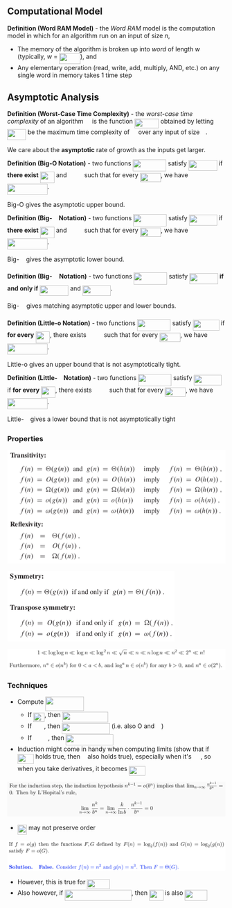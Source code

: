 ## Computational Model

**Definition (Word RAM Model)** - the *Word RAM* model is the computation model in which for an algorithm run on an input of size *n*,

- The memory of the algorithm is broken up into *word* of length *w* (typically, *w* = <img src="/tex/6cc1155582330ef46206a2a7064783e5.svg?invert_in_darkmode&sanitize=true" align=middle width=48.451355699999986pt height=24.65753399999998pt/>), and
- Any elementary operation (read, write, add, multiply, AND, etc.) on any single word in memory takes 1 time step

## Asymptotic Analysis

**Definition (Worst-Case Time Complexity)** - the *worst-case time complexity* of an algorithm <img src="/tex/53d147e7f3fe6e47ee05b88b166bd3f6.svg?invert_in_darkmode&sanitize=true" align=middle width=12.32879834999999pt height=22.465723500000017pt/> is the function <img src="/tex/e3bfae2e8edbd0e152bfabc594408856.svg?invert_in_darkmode&sanitize=true" align=middle width=55.93048724999999pt height=22.465723500000017pt/> obtained by letting <img src="/tex/bb6d2b867b8c52df53b065e8af5f8f24.svg?invert_in_darkmode&sanitize=true" align=middle width=42.96630359999999pt height=24.65753399999998pt/> be the maximum time complexity of <img src="/tex/53d147e7f3fe6e47ee05b88b166bd3f6.svg?invert_in_darkmode&sanitize=true" align=middle width=12.32879834999999pt height=22.465723500000017pt/> over any input of size <img src="/tex/55a049b8f161ae7cfeb0197d75aff967.svg?invert_in_darkmode&sanitize=true" align=middle width=9.86687624999999pt height=14.15524440000002pt/>.

We care about the **asymptotic** rate of growth as the inputs get larger.

**Definition (Big-O Notation)** - two functions <img src="/tex/6a169b25f34099963b540687ac3b8099.svg?invert_in_darkmode&sanitize=true" align=middle width=77.08347074999999pt height=27.705869399999983pt/> satisfy <img src="/tex/479c556e575352c056cf0dffe5f6c60b.svg?invert_in_darkmode&sanitize=true" align=middle width=65.94625949999998pt height=24.65753399999998pt/> if **there exist** <img src="/tex/03d7460c644e1cc4a5d517935eabb009.svg?invert_in_darkmode&sanitize=true" align=middle width=32.73021674999999pt height=26.17730939999998pt/> and <img src="/tex/f70e5e79cf3bd2b74cda3e84349d4352.svg?invert_in_darkmode&sanitize=true" align=middle width=32.70241424999999pt height=17.723762100000005pt/> such that for every <img src="/tex/c4ecbc7ceca0db57604d584691ddce48.svg?invert_in_darkmode&sanitize=true" align=middle width=48.13998584999999pt height=20.908638300000003pt/>, we have <img src="/tex/f81d90c107511fe957afbe36cbb4ddd4.svg?invert_in_darkmode&sanitize=true" align=middle width=92.58382484999998pt height=24.65753399999998pt/>.

Big-O gives the asymptotic upper bound.

**Definition (Big-<img src="/tex/9432d83304c1eb0dcb05f092d30a767f.svg?invert_in_darkmode&sanitize=true" align=middle width=11.87217899999999pt height=22.465723500000017pt/> Notation)** - two functions <img src="/tex/6a169b25f34099963b540687ac3b8099.svg?invert_in_darkmode&sanitize=true" align=middle width=77.08347074999999pt height=27.705869399999983pt/> satisfy <img src="/tex/a4d1070e1a63094841feb697a19008cd.svg?invert_in_darkmode&sanitize=true" align=middle width=64.82301374999999pt height=24.65753399999998pt/> if **there exist** <img src="/tex/03d7460c644e1cc4a5d517935eabb009.svg?invert_in_darkmode&sanitize=true" align=middle width=32.73021674999999pt height=26.17730939999998pt/> and <img src="/tex/f70e5e79cf3bd2b74cda3e84349d4352.svg?invert_in_darkmode&sanitize=true" align=middle width=32.70241424999999pt height=17.723762100000005pt/> such that for every <img src="/tex/c4ecbc7ceca0db57604d584691ddce48.svg?invert_in_darkmode&sanitize=true" align=middle width=48.13998584999999pt height=20.908638300000003pt/>, we have <img src="/tex/508c5be010fe585c9a5138a742b8a14b.svg?invert_in_darkmode&sanitize=true" align=middle width=92.58382484999998pt height=24.65753399999998pt/>.

Big-<img src="/tex/9432d83304c1eb0dcb05f092d30a767f.svg?invert_in_darkmode&sanitize=true" align=middle width=11.87217899999999pt height=22.465723500000017pt/> gives the asymptotic lower bound.

**Definition (Big-<img src="/tex/b35e24d8a08c0ab01195f2ad2a78fab7.svg?invert_in_darkmode&sanitize=true" align=middle width=12.785434199999989pt height=22.465723500000017pt/> Notation)** - two functions <img src="/tex/6a169b25f34099963b540687ac3b8099.svg?invert_in_darkmode&sanitize=true" align=middle width=77.08347074999999pt height=27.705869399999983pt/> satisfy <img src="/tex/5e4bf2ec16ac611c17bfa49f5a091723.svg?invert_in_darkmode&sanitize=true" align=middle width=65.73626729999998pt height=24.65753399999998pt/> **if and only if** <img src="/tex/479c556e575352c056cf0dffe5f6c60b.svg?invert_in_darkmode&sanitize=true" align=middle width=65.94625949999998pt height=24.65753399999998pt/> and <img src="/tex/a4d1070e1a63094841feb697a19008cd.svg?invert_in_darkmode&sanitize=true" align=middle width=64.82301374999999pt height=24.65753399999998pt/>.

Big-<img src="/tex/b35e24d8a08c0ab01195f2ad2a78fab7.svg?invert_in_darkmode&sanitize=true" align=middle width=12.785434199999989pt height=22.465723500000017pt/> gives matching asymptotic upper and lower bounds.

**Definition (Little-o Notation)** - two functions <img src="/tex/6a169b25f34099963b540687ac3b8099.svg?invert_in_darkmode&sanitize=true" align=middle width=77.08347074999999pt height=27.705869399999983pt/> satisfy <img src="/tex/c707c0d6e2b771bc35d80f7f8c93128b.svg?invert_in_darkmode&sanitize=true" align=middle width=60.91888604999999pt height=24.65753399999998pt/> if **for every** <img src="/tex/03d7460c644e1cc4a5d517935eabb009.svg?invert_in_darkmode&sanitize=true" align=middle width=32.73021674999999pt height=26.17730939999998pt/>, there exists <img src="/tex/f70e5e79cf3bd2b74cda3e84349d4352.svg?invert_in_darkmode&sanitize=true" align=middle width=32.70241424999999pt height=17.723762100000005pt/> such that for every <img src="/tex/c4ecbc7ceca0db57604d584691ddce48.svg?invert_in_darkmode&sanitize=true" align=middle width=48.13998584999999pt height=20.908638300000003pt/>, we have <img src="/tex/8ff203308fbf751194bfa47bf5b016a2.svg?invert_in_darkmode&sanitize=true" align=middle width=92.58382484999998pt height=24.65753399999998pt/>.

Little-o gives an upper bound that is not asymptotically tight.

**Definition (Little-<img src="/tex/ae4fb5973f393577570881fc24fc2054.svg?invert_in_darkmode&sanitize=true" align=middle width=10.82192594999999pt height=14.15524440000002pt/> Notation)** - two functions <img src="/tex/6a169b25f34099963b540687ac3b8099.svg?invert_in_darkmode&sanitize=true" align=middle width=77.08347074999999pt height=27.705869399999983pt/> satisfy <img src="/tex/2f3d2ca3f99772b04ca35be9e9794afb.svg?invert_in_darkmode&sanitize=true" align=middle width=63.77274089999998pt height=24.65753399999998pt/> if **for every** <img src="/tex/03d7460c644e1cc4a5d517935eabb009.svg?invert_in_darkmode&sanitize=true" align=middle width=32.73021674999999pt height=26.17730939999998pt/>, there exists <img src="/tex/f70e5e79cf3bd2b74cda3e84349d4352.svg?invert_in_darkmode&sanitize=true" align=middle width=32.70241424999999pt height=17.723762100000005pt/> such that for every <img src="/tex/c4ecbc7ceca0db57604d584691ddce48.svg?invert_in_darkmode&sanitize=true" align=middle width=48.13998584999999pt height=20.908638300000003pt/>, we have <img src="/tex/00f0a0df44ba166dff243fcf6a9123cb.svg?invert_in_darkmode&sanitize=true" align=middle width=92.58382484999998pt height=24.65753399999998pt/>.

Little-<img src="/tex/ae4fb5973f393577570881fc24fc2054.svg?invert_in_darkmode&sanitize=true" align=middle width=10.82192594999999pt height=14.15524440000002pt/> gives a lower bound that is not asymptotically tight

### Properties

![image-20191010142402298](pics/image-20191010142402298.png)

![image-20191010142413301](pics/image-20191010142413301.png)

![image-20191010143729154](pics/image-20191010143729154.png)

### Techniques

- Compute <img src="/tex/cce16aa01605a0b030eae0cae390ada6.svg?invert_in_darkmode&sanitize=true" align=middle width=88.80135164999999pt height=33.20539859999999pt/>
  - If <img src="/tex/bb0cb7aa9f90d9fd13946da9ffa97ed2.svg?invert_in_darkmode&sanitize=true" align=middle width=25.570741349999988pt height=21.18721440000001pt/>, then <img src="/tex/21db83ff0f44cbae21a4fb10ddace084.svg?invert_in_darkmode&sanitize=true" align=middle width=106.2235053pt height=24.65753399999998pt/>
  - If <img src="/tex/625d4fa396610bfe1065de91733909dd.svg?invert_in_darkmode&sanitize=true" align=middle width=24.46533704999999pt height=14.15524440000002pt/>, then <img src="/tex/1fbce93542e8f17dc1d3a148dde2a325.svg?invert_in_darkmode&sanitize=true" align=middle width=111.04088819999998pt height=24.65753399999998pt/> (i.e. also O and <img src="/tex/9432d83304c1eb0dcb05f092d30a767f.svg?invert_in_darkmode&sanitize=true" align=middle width=11.87217899999999pt height=22.465723500000017pt/>)
  - If <img src="/tex/d7a6bcac46c45b4903f3c0230204b1c0.svg?invert_in_darkmode&sanitize=true" align=middle width=33.789935849999985pt height=14.15524440000002pt/>, then <img src="/tex/0bd6077e9ed685cd6c01635148bba71f.svg?invert_in_darkmode&sanitize=true" align=middle width=109.07736014999999pt height=24.65753399999998pt/> 
- Induction might come in handy when computing limits (show that if <img src="/tex/aa9d1dc08f682f546eeee2869762ff90.svg?invert_in_darkmode&sanitize=true" align=middle width=37.38576269999999pt height=22.831056599999986pt/> holds true, then <img src="/tex/63bb9849783d01d91403bc9a5fea12a2.svg?invert_in_darkmode&sanitize=true" align=middle width=9.075367949999992pt height=22.831056599999986pt/> also holds true), especially when it's <img src="/tex/caffed0f63065b42501fe6d23e50bbf9.svg?invert_in_darkmode&sanitize=true" align=middle width=17.132905349999987pt height=27.91243950000002pt/>, so when you take derivatives, it becomes <img src="/tex/c6916039dab9b718d9dd05c62428e404.svg?invert_in_darkmode&sanitize=true" align=middle width=37.38576269999999pt height=22.831056599999986pt/>

![image-20191010152533111](pics/image-20191010152533111.png)

- <img src="/tex/0695cb495234f0b44f29ae7e3a799408.svg?invert_in_darkmode&sanitize=true" align=middle width=21.232944149999987pt height=22.831056599999986pt/> may not preserve order

![image-20191019121752577](pics/image-20191019121752577.png)

- However, this is true for <img src="/tex/076b2f4a56fde1f767b5d245a29432ed.svg?invert_in_darkmode&sanitize=true" align=middle width=52.26480434999999pt height=22.465723500000017pt/>
- Also however, if <img src="/tex/9805161acebe45dab8468e9c3c70699e.svg?invert_in_darkmode&sanitize=true" align=middle width=154.1686245pt height=24.65753399999998pt/>, then <img src="/tex/3d425a215e8eeb2a056f553633aaae4a.svg?invert_in_darkmode&sanitize=true" align=middle width=32.46972299999999pt height=24.65753399999998pt/> is also <img src="/tex/cb348e62ef41a51450a6b57acf417fe3.svg?invert_in_darkmode&sanitize=true" align=middle width=51.83615249999998pt height=24.65753399999998pt/>

